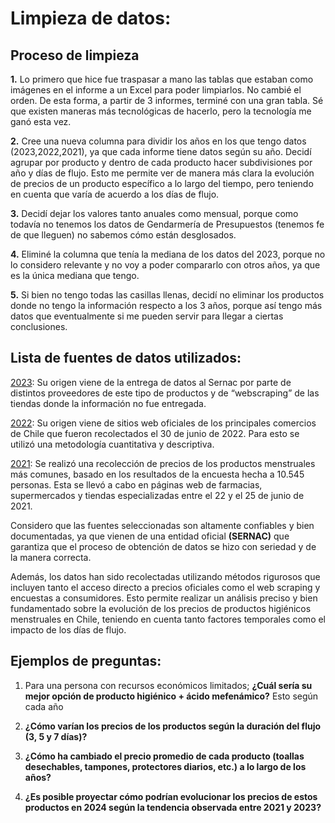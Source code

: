 # Limpieza de datos: 
## Proceso de limpieza
**1.** Lo primero que hice fue traspasar a mano las tablas que estaban como imágenes en el informe a un Excel para poder limpiarlos. No cambié el orden. De esta forma, a partir de 3 informes, terminé con una gran tabla. Sé que existen maneras más tecnológicas de hacerlo, pero la tecnología me ganó esta vez.

**2.** Cree una nueva columna para dividir los años en los que tengo datos (2023,2022,2021), ya que cada informe tiene datos según su año.
Decidí agrupar por producto y dentro de cada producto hacer subdivisiones por año y días de flujo. Esto me permite ver de manera más clara la evolución de precios de un producto específico a lo largo del tiempo, pero teniendo en cuenta que varía de acuerdo a los días de flujo. 

**3.** Decidí dejar los valores tanto anuales como mensual, porque como todavía no tenemos los datos de Gendarmería de Presupuestos (tenemos fe de que lleguen) no sabemos cómo están desglosados.  

**4.** Eliminé la columna que tenía la mediana de los datos del 2023, porque no lo considero relevante y no voy a poder compararlo con otros años, ya que es la única mediana que tengo.

**5.** Si bien no tengo todas las casillas llenas, decidí no eliminar los productos donde no tengo la información respecto a los 3 años, porque así tengo más datos que eventualmente si me pueden servir para llegar a ciertas conclusiones.

## Lista de fuentes de datos utilizados: 
[2023](https://www.sernac.cl/portal/619/articles-80228_recurso_1.pdf):
Su origen viene de la entrega de datos al Sernac por parte de distintos proveedores de este tipo de productos y de “webscraping” de las tiendas donde la información no fue entregada. 

[2022](https://www.sernac.cl/portal/619/articles-67830_archivo_01.pdf): Su origen viene de sitios web oficiales de los principales comercios de Chile que fueron recolectados el 30 de junio de 2022. Para esto se utilizó una metodología cuantitativa y descriptiva.  


[2021](https://www.sernac.cl/portal/619/articles-63337_archivo_01.pdf ): Se realizó una recolección de precios de los productos menstruales más comunes, basado en los resultados de la encuesta hecha a 10.545 personas. Esta se llevó a cabo en páginas web de farmacias, supermercados y tiendas especializadas entre el 22 y el 25 de junio de 2021. 

Considero que las fuentes seleccionadas son altamente confiables y bien documentadas, ya que vienen de una entidad oficial **(SERNAC)** que garantiza que el proceso de obtención de datos se hizo con seriedad y de la manera correcta.

Además, los datos han sido recolectadas utilizando métodos rigurosos que incluyen tanto el acceso directo a precios oficiales como el web scraping y encuestas a consumidores. Esto permite realizar un análisis preciso y bien fundamentado sobre la evolución de los precios de productos higiénicos menstruales en Chile, teniendo en cuenta tanto factores temporales como el impacto de los días de flujo.

## **Ejemplos de preguntas:**
1. Para una persona con recursos económicos limitados; **¿Cuál sería su mejor opción de producto higiénico + ácido mefenámico?** Esto según cada año

2. **¿Cómo varían los precios de los productos según la duración del flujo (3, 5 y 7 días)?**

3. **¿Cómo ha cambiado el precio promedio de cada producto (toallas desechables, tampones, protectores diarios, etc.) a lo largo de los años?**

4. **¿Es posible proyectar cómo podrían evolucionar los precios de estos productos en 2024 según la tendencia observada entre 2021 y 2023?**
